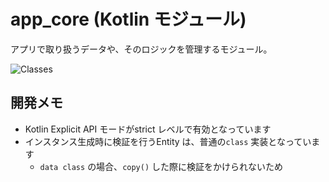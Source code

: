 # app_core (Kotlin モジュール)
アプリで取り扱うデータや、そのロジックを管理するモジュール。

![Classes](https://www.plantuml.com/plantuml/svg/dLHTQnD157tVNp7qAQKsr0TV5ZN58XgeLIFv0UFcRh9qCnDdxX92APWiKj47-zHIQKL3VL2n8AWKMlN7R7Q3_yBPhsIxpPRQUTgvC-VSS--SkyiIgK2dRMiQCBImHshGuT92BdgF7H2zkt5qGoDgBQn3hyj5GoTFK5Yi6GSxj0awgJACjkKo2NQ7_j5R__cXsiHN50P4YYAto5m3f36Nm44yIXdKqOsbE2ovm1HHKN7cs4faTBIXHADbR186tIfJ6sP0AIUjSerCTCthIaXPszGOHo0sc4YuERjGNKzueapNWvqj_-lkwEJZwFYLQb23X0oNeWcJHnnBCz78EuLWeXFF_Uov1zxWs7DVXj_ze-1mV_nz61ny69tyrDIo688mgG7adeNtdQTJfXNEK503qpUJG8NHAZqB4-YpCyvdupMGZetnGTgpH6vXAZqv8bx_oz-TeTVVymQlFNVBSq-zmHybFrUGiiVuzwUmZdEkowPFIo0jAXzmeLxp3kSsK9Q4BOIsrCcg9V7cb276tivfByXGtElnZ-tWtVuCXMUrcLoiht27uNG45apbrJNQXhDpOadfGFwgJLdJYOoQ-3OPc2u3KJKugmjR9_NQQX8FnpLFqQLej20Rper9Xme93yMQKbLIWn2FGoNjZx2QhPoJKnDFQhl0oHV0fmLV3PzjGiHGhrM9_sledxwvFCcaOrVJa6tk_ynpaRq2zuN__fkc5TYHBowU8z6qPPLC_QF_0G00 "Classes")



## 開発メモ
* Kotlin Explicit API モードがstrict レベルで有効となっています
* インスタンス生成時に検証を行うEntity は、普通の`class` 実装となっています
    * `data class` の場合、`copy()` した際に検証をかけられないため
